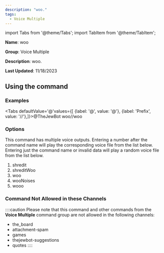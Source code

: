 ```yaml
---
description: "woo."
tags:
  - Voice Multiple
---
```

import Tabs from '@theme/Tabs';
import TabItem from '@theme/TabItem';

**Name**: woo

**Group**: Voice Multiple

**Description**: woo.

**Last Updated**: 11/18/2023

## Using the command

### Examples
<Tabs defaultValue='@'values={[ {label: '@', value: '@'}, {label: 'Prefix', value: '//'},]}><TabItem value='@'>@TheJewBot woo</TabItem><TabItem value='//'>//woo</TabItem></Tabs>

### Options

This command has multiple voice outputs. Entering a number after the command name will play the corresponding voice file from the list below. Entering just the command name or invalid data will play a random voice file from the list below.

 1. shredit
 1. shreditWoo
 1. woo
 1. wooNoises
 1. wooo

### Command Not Allowed in these Channels
::::caution Please note that this command and other commands from the **Voice Multiple** command group are not allowed in the following channels:
- the_board
- attachment-spam
- games
- thejewbot-suggestions
- quotes
::::